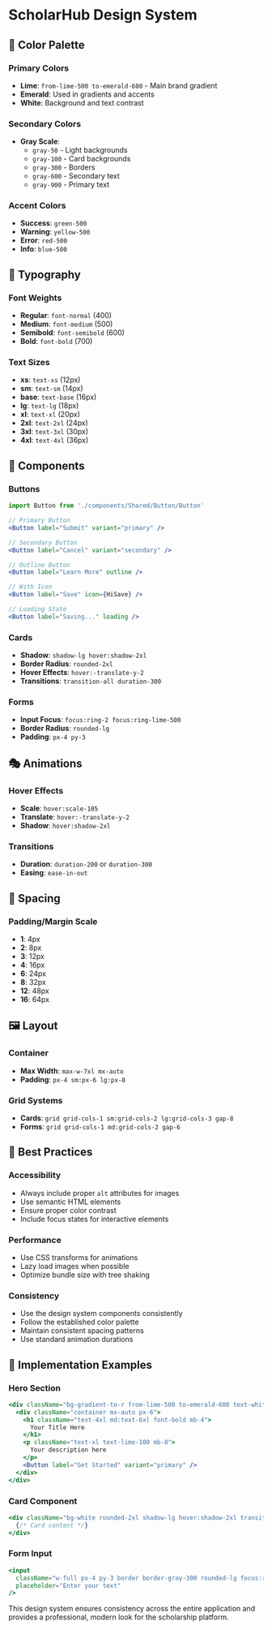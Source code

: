 # ScholarHub Design System

## 🎨 Color Palette

### Primary Colors
- **Lime**: `from-lime-500 to-emerald-600` - Main brand gradient
- **Emerald**: Used in gradients and accents
- **White**: Background and text contrast

### Secondary Colors
- **Gray Scale**: 
  - `gray-50` - Light backgrounds
  - `gray-100` - Card backgrounds
  - `gray-300` - Borders
  - `gray-600` - Secondary text
  - `gray-900` - Primary text

### Accent Colors
- **Success**: `green-500`
- **Warning**: `yellow-500`
- **Error**: `red-500`
- **Info**: `blue-500`

## 📱 Typography

### Font Weights
- **Regular**: `font-normal` (400)
- **Medium**: `font-medium` (500)
- **Semibold**: `font-semibold` (600)
- **Bold**: `font-bold` (700)

### Text Sizes
- **xs**: `text-xs` (12px)
- **sm**: `text-sm` (14px)
- **base**: `text-base` (16px)
- **lg**: `text-lg` (18px)
- **xl**: `text-xl` (20px)
- **2xl**: `text-2xl` (24px)
- **3xl**: `text-3xl` (30px)
- **4xl**: `text-4xl` (36px)

## 🔘 Components

### Buttons
```jsx
import Button from './components/Shared/Button/Button'

// Primary Button
<Button label="Submit" variant="primary" />

// Secondary Button
<Button label="Cancel" variant="secondary" />

// Outline Button
<Button label="Learn More" outline />

// With Icon
<Button label="Save" icon={HiSave} />

// Loading State
<Button label="Saving..." loading />
```

### Cards
- **Shadow**: `shadow-lg hover:shadow-2xl`
- **Border Radius**: `rounded-2xl`
- **Hover Effects**: `hover:-translate-y-2`
- **Transitions**: `transition-all duration-300`

### Forms
- **Input Focus**: `focus:ring-2 focus:ring-lime-500`
- **Border Radius**: `rounded-lg`
- **Padding**: `px-4 py-3`

## 🎭 Animations

### Hover Effects
- **Scale**: `hover:scale-105`
- **Translate**: `hover:-translate-y-2`
- **Shadow**: `hover:shadow-2xl`

### Transitions
- **Duration**: `duration-200` or `duration-300`
- **Easing**: `ease-in-out`

## 📐 Spacing

### Padding/Margin Scale
- **1**: 4px
- **2**: 8px
- **3**: 12px
- **4**: 16px
- **6**: 24px
- **8**: 32px
- **12**: 48px
- **16**: 64px

## 🖼️ Layout

### Container
- **Max Width**: `max-w-7xl mx-auto`
- **Padding**: `px-4 sm:px-6 lg:px-8`

### Grid Systems
- **Cards**: `grid grid-cols-1 sm:grid-cols-2 lg:grid-cols-3 gap-8`
- **Forms**: `grid grid-cols-1 md:grid-cols-2 gap-6`

## 🎯 Best Practices

### Accessibility
- Always include proper `alt` attributes for images
- Use semantic HTML elements
- Ensure proper color contrast
- Include focus states for interactive elements

### Performance
- Use CSS transforms for animations
- Lazy load images when possible
- Optimize bundle size with tree shaking

### Consistency
- Use the design system components consistently
- Follow the established color palette
- Maintain consistent spacing patterns
- Use standard animation durations

## 🚀 Implementation Examples

### Hero Section
```jsx
<div className="bg-gradient-to-r from-lime-500 to-emerald-600 text-white py-16">
  <div className="container mx-auto px-6">
    <h1 className="text-4xl md:text-6xl font-bold mb-4">
      Your Title Here
    </h1>
    <p className="text-xl text-lime-100 mb-8">
      Your description here
    </p>
    <Button label="Get Started" variant="primary" />
  </div>
</div>
```

### Card Component
```jsx
<div className="bg-white rounded-2xl shadow-lg hover:shadow-2xl transition-all duration-300 transform hover:-translate-y-2 p-6">
  {/* Card content */}
</div>
```

### Form Input
```jsx
<input
  className="w-full px-4 py-3 border border-gray-300 rounded-lg focus:ring-2 focus:ring-lime-500 focus:border-transparent transition-all duration-200 bg-gray-50 focus:bg-white"
  placeholder="Enter your text"
/>
```

This design system ensures consistency across the entire application and provides a professional, modern look for the scholarship platform.